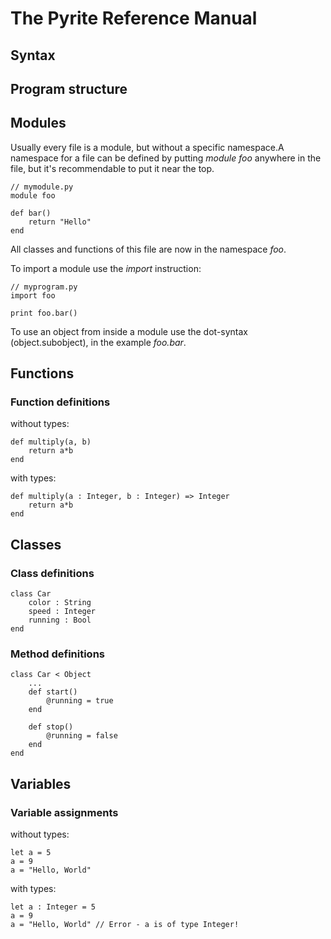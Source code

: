# The Pyrite Reference Manual #

## Syntax ##

## Program structure ##

## Modules ##

Usually every file is a module, but without
a specific namespace.A namespace for a file 
can be defined by putting *module foo* anywhere
in the file, but it's recommendable to put it
near the top.

    // mymodule.py
    module foo
    
    def bar()
        return "Hello"
    end

All classes and functions of this file are
now in the namespace *foo*.

To import a module use the *import* instruction:

    // myprogram.py
    import foo
    
    print foo.bar()

To use an object from inside a module use the dot-syntax
(object.subobject), in the example *foo.bar*.

## Functions ##

### Function definitions ###

without types:

    def multiply(a, b)
        return a*b
    end

with types:

    def multiply(a : Integer, b : Integer) => Integer
        return a*b
    end

## Classes ##

### Class definitions ###

    class Car
        color : String
        speed : Integer
        running : Bool
    end

### Method definitions ###

    class Car < Object
        ...
        def start()
            @running = true
        end

        def stop()
            @running = false
        end
    end

## Variables ##

### Variable assignments ###

without types:

    let a = 5
    a = 9
    a = "Hello, World"

with types:

    let a : Integer = 5
    a = 9
    a = "Hello, World" // Error - a is of type Integer!
